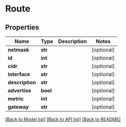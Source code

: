 # Route

## Properties
Name | Type | Description | Notes
------------ | ------------- | ------------- | -------------
**netmask** | **str** |  | [optional] 
**id** | **int** |  | [optional] 
**cidr** | **str** |  | [optional] 
**interface** | **str** |  | [optional] 
**description** | **str** |  | [optional] 
**advertise** | **bool** |  | [optional] 
**metric** | **int** |  | [optional] 
**gateway** | **str** |  | [optional] 

[[Back to Model list]](../README.md#documentation-for-models) [[Back to API list]](../README.md#documentation-for-api-endpoints) [[Back to README]](../README.md)


